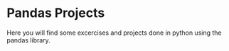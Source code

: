 # Pandas Projects
Here you will find some excercises and projects done in python using the pandas library.
